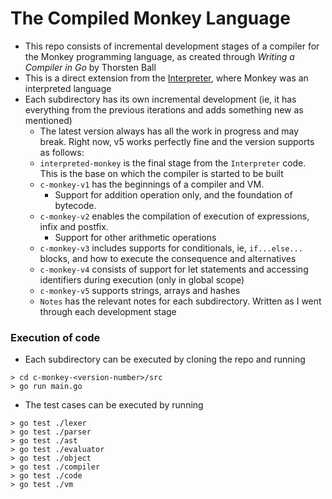 # The Compiled Monkey Language

- This repo consists of incremental development stages of a compiler for the Monkey programming language, as created through *Writing a Compiler in Go* by Thorsten Ball
- This is a direct extension from the [Interpreter](https://github.com/Srivasu-U/Interpreter), where Monkey was an interpreted language
- Each subdirectory has its own incremental development (ie, it has everything from the previous iterations and adds something new as mentioned)
    - The latest version always has all the work in progress and may break. Right now, v5 works perfectly fine and the version supports as follows:
    - `interpreted-monkey` is the final stage from the `Interpreter` code. This is the base on which the compiler is started to be built
    - `c-monkey-v1` has the beginnings of a compiler and VM. 
        - Support for addition operation only, and the foundation of bytecode.
    - `c-monkey-v2` enables the compilation of execution of expressions, infix and postfix.
        - Support for other arithmetic operations
    - `c-monkey-v3` includes supports for conditionals, ie, `if...else...` blocks, and how to execute the consequence and alternatives
    - `c-monkey-v4` consists of support for let statements and accessing identifiers during execution (only in global scope)
    - `c-monkey-v5` supports strings, arrays and hashes
    - `Notes` has the relevant notes for each subdirectory. Written as I went through each development stage

### Execution of code
- Each subdirectory can be executed by cloning the repo and running
```
> cd c-monkey-<version-number>/src
> go run main.go
```
- The test cases can be executed by running
```
> go test ./lexer
> go test ./parser
> go test ./ast
> go test ./evaluator
> go test ./object
> go test ./compiler
> go test ./code
> go test ./vm
```

